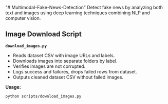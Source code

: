 "# Multimodal-Fake-News-Detection" 
Detect fake news by analyzing both text and images using deep learning techniques combining NLP and computer vision.


## Image Download Script

**`download_images.py`**

- Reads dataset CSV with image URLs and labels.
- Downloads images into separate folders by label.
- Verifies images are not corrupted.
- Logs success and failures, drops failed rows from dataset.
- Outputs cleaned dataset CSV without failed images.

**Usage:**

```bash
python scripts/download_images.py
